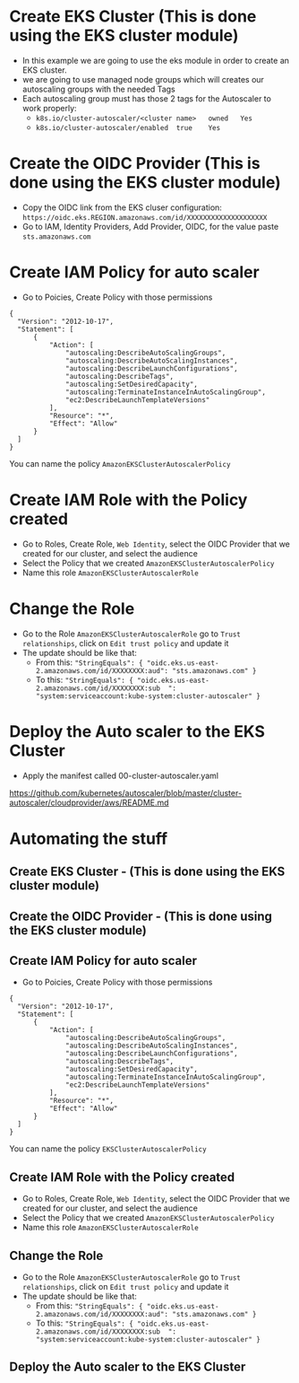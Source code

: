 # Create EKS Cluster (This is done using the EKS cluster module)

- In this example we are going to use the eks module in order to create an EKS cluster.
- we are going to use managed node groups which will creates our autoscaling groups with the needed Tags
- Each autoscaling group must has those 2 tags for the Autoscaler to work properly:
  - `k8s.io/cluster-autoscaler/<cluster name>	owned	Yes`
  - `k8s.io/cluster-autoscaler/enabled	true	Yes`

# Create the OIDC Provider (This is done using the EKS cluster module)

- Copy the OIDC link from the EKS cluser configuration: `https://oidc.eks.REGION.amazonaws.com/id/XXXXXXXXXXXXXXXXXXXX`
- Go to IAM, Identity Providers, Add Provider, OIDC, for the value paste `sts.amazonaws.com`

# Create IAM Policy for auto scaler

- Go to Poicies, Create Policy with those permissions

```
{
  "Version": "2012-10-17",
  "Statement": [
      {
          "Action": [
              "autoscaling:DescribeAutoScalingGroups",
              "autoscaling:DescribeAutoScalingInstances",
              "autoscaling:DescribeLaunchConfigurations",
              "autoscaling:DescribeTags",
              "autoscaling:SetDesiredCapacity",
              "autoscaling:TerminateInstanceInAutoScalingGroup",
              "ec2:DescribeLaunchTemplateVersions"
          ],
          "Resource": "*",
          "Effect": "Allow"
      }
  ]
}
```

You can name the policy `AmazonEKSClusterAutoscalerPolicy`

# Create IAM Role with the Policy created

- Go to Roles, Create Role, `Web Identity`, select the OIDC Provider that we created for our cluster, and select the audience
- Select the Policy that we created `AmazonEKSClusterAutoscalerPolicy`
- Name this role `AmazonEKSClusterAutoscalerRole`

# Change the Role

- Go to the Role `AmazonEKSClusterAutoscalerRole` go to `Trust relationships`, click on `Edit trust policy` and update it
- The update should be like that:
  - From this: `"StringEquals": {
	"oidc.eks.us-east-2.amazonaws.com/id/XXXXXXXX:aud": "sts.amazonaws.com"
}`
  - To this: `"StringEquals": {
	"oidc.eks.us-east-2.amazonaws.com/id/XXXXXXXX:sub  ": "system:serviceaccount:kube-system:cluster-autoscaler"
}`

# Deploy the Auto scaler to the EKS Cluster

- Apply the manifest called 00-cluster-autoscaler.yaml

https://github.com/kubernetes/autoscaler/blob/master/cluster-autoscaler/cloudprovider/aws/README.md

# Automating the stuff

## Create EKS Cluster - (This is done using the EKS cluster module)

## Create the OIDC Provider - (This is done using the EKS cluster module)

## Create IAM Policy for auto scaler

- Go to Poicies, Create Policy with those permissions

```
{
  "Version": "2012-10-17",
  "Statement": [
      {
          "Action": [
              "autoscaling:DescribeAutoScalingGroups",
              "autoscaling:DescribeAutoScalingInstances",
              "autoscaling:DescribeLaunchConfigurations",
              "autoscaling:DescribeTags",
              "autoscaling:SetDesiredCapacity",
              "autoscaling:TerminateInstanceInAutoScalingGroup",
              "ec2:DescribeLaunchTemplateVersions"
          ],
          "Resource": "*",
          "Effect": "Allow"
      }
  ]
}
```

You can name the policy `EKSClusterAutoscalerPolicy`

## Create IAM Role with the Policy created

- Go to Roles, Create Role, `Web Identity`, select the OIDC Provider that we created for our cluster, and select the audience
- Select the Policy that we created `AmazonEKSClusterAutoscalerPolicy`
- Name this role `AmazonEKSClusterAutoscalerRole`

## Change the Role

- Go to the Role `AmazonEKSClusterAutoscalerRole` go to `Trust relationships`, click on `Edit trust policy` and update it
- The update should be like that:
  - From this: `"StringEquals": {
	"oidc.eks.us-east-2.amazonaws.com/id/XXXXXXXX:aud": "sts.amazonaws.com"
}`
  - To this: `"StringEquals": {
	"oidc.eks.us-east-2.amazonaws.com/id/XXXXXXXX:sub  ": "system:serviceaccount:kube-system:cluster-autoscaler"
}`

## Deploy the Auto scaler to the EKS Cluster
 